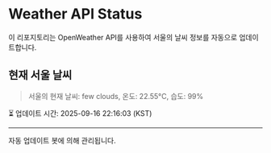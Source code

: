 
# Weather API Status

이 리포지토리는 OpenWeather API를 사용하여 서울의 날씨 정보를 자동으로 업데이트합니다.

## 현재 서울 날씨
> 서울의 현재 날씨: few clouds, 온도: 22.55°C, 습도: 99%

⏳ 업데이트 시간: 2025-09-16 22:16:03 (KST)

---
자동 업데이트 봇에 의해 관리됩니다.
